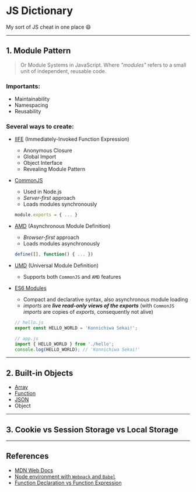# JS Dictionary

My sort of JS cheat in one place 😄

---

## 1. Module Pattern

> Or Module Systems in JavaScript. Where _"modules"_ refers to a small unit of independent, reusable code.

### Importants:

- Maintainability
- Namespacing
- Reusability

### Several ways to create:

* [IIFE](https://github.com/nelsieborja/js-dictionary/tree/master/IIFE) (Immediately-Invoked Function Expression)
  * Anonymous Closure
  * Global Import
  * Object Interface
  * Revealing Module Pattern

* [CommonJS](https://github.com/nelsieborja/js-dictionary/tree/master/CommonJS)
  - Used in Node.js
  - _Server-first_ approach
  - Loads modules synchronously
  ```javascript
  module.exports = { ... }
  ```
* [AMD](https://github.com/nelsieborja/js-dictionary/tree/master/AMD) (Asynchronous Module Definition)
  - _Browser-first_ approach
  - Loads modules asynchronously
  ```javascript
  define([], function() { ... })
  ```
* [UMD](https://github.com/nelsieborja/js-dictionary/tree/master/UMD) (Universal Module Definition)
  - Supports both `CommonJS` and `AMD` features
* [ES6 Modules](https://github.com/nelsieborja/js-dictionary/tree/master/ES6%20Modules)

  - Compact and declarative syntax, also asynchronous module loading
  - _imports_ are _**live read-only views of the exports**_ (with `CommonJS` _imports_ are copies of _exports_, consequently not alive)

  ```javascript
  // hello.js
  export const HELLO_WORLD = 'Konnichiwa Sekai!';

  // app.js
  import { HELLO_WORLD } from './hello';
  console.log(HELLO_WORLD); // 'Konnichiwa Sekai!'
  ```

---

## 2. Built-in Objects

- [Array](https://github.com/nelsieborja/js-dictionary/blob/master/Built-in%20Objects/README_ARRAY.md)
- [Function](https://github.com/nelsieborja/js-dictionary/blob/master/Built-in%20Objects/README_FUNCTION.md)
- [JSON](https://github.com/nelsieborja/js-dictionary/blob/master/Built-in%20Objects/README_JSON.md)
- Object


---

## 3. Cookie vs Session Storage vs Local Storage

---

## References
- [MDN Web Docs](https://developer.mozilla.org)
- [Node environment with `Webpack` and `Babel`](https://dev.to/aurelkurtula/setting-up-a-minimal-node-environment-with-webpack-and-babel--1j04)
- [Function Declaration vs Function Expression](https://javascriptweblog.wordpress.com/2010/07/06/function-declarations-vs-function-expressions)